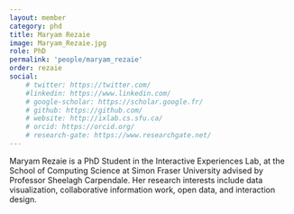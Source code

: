 ```yaml
---
layout: member
category: phd
title: Maryam Rezaie
image: Maryam_Rezaie.jpg
role: PhD
permalink: 'people/maryam_rezaie'
order: rezaie
social:
    # twitter: https://twitter.com/
    #linkedin: https://www.linkedin.com/
    # google-scholar: https://scholar.google.fr/
    # github: https://github.com/
    # website: http://ixlab.cs.sfu.ca/
    # orcid: https://orcid.org/
    # research-gate: https://www.researchgate.net/
---
```


Maryam Rezaie is a PhD Student in the Interactive Experiences Lab, at the School of Computing Science at Simon Fraser University advised by Professor Sheelagh Carpendale. Her research interests include data visualization, collaborative information work, open data, and interaction design.
